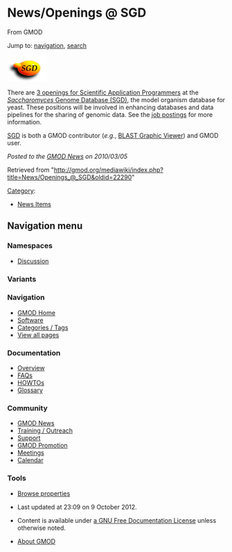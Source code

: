 <div id="mw-page-base" class="noprint">

</div>

<div id="mw-head-base" class="noprint">

</div>

<div id="content" class="mw-body" role="main">

<span id="top"></span>

<div id="mw-js-message" style="display:none;">

</div>



# <span dir="auto">News/Openings @ SGD</span>

<div id="bodyContent">

<div id="siteSub">

From GMOD

</div>

<div id="contentSub">

</div>

<div id="jump-to-nav" class="mw-jump">

Jump to: [navigation](#mw-navigation), [search](#p-search)

</div>

<div id="mw-content-text" class="mw-content-ltr" lang="en" dir="ltr">

<div class="floatright">

<a
href="http://recruit.trovix.com/jobhostmaster/jobhost/ListJobPosts.do?action=search&amp;searchSectionActive=false&amp;accountId=de85ad313f8598db1c42b567a3df24a00497ba22&amp;searchCategory=1424&amp;searchStatus=226&amp;searchKeywords=Scientific+Application+Programmer"
rel="nofollow" title="Scientific Application Programmers at SGD"><img
src="https://raw.githubusercontent.com/GMOD/gmod.github.io/main/mediawiki/images/8/8f/SGD-t.gif" width="91" height="60"
alt="Scientific Application Programmers at SGD" /></a>

</div>

There are <a
href="http://recruit.trovix.com/jobhostmaster/jobhost/ListJobPosts.do?action=search&amp;searchSectionActive=false&amp;accountId=de85ad313f8598db1c42b567a3df24a00497ba22&amp;searchCategory=1424&amp;searchStatus=226&amp;searchKeywords=Scientific+Application+Programmer"
class="external text" rel="nofollow">3 openings for Scientific
Application Programmers</a> at the
<a href="http://yeastgenome.org" class="external text"
rel="nofollow"><em>Saccharomyces</em> Genome Database (SGD)</a>, the
model organism database for yeast. These positions will be involved in
enhancing databases and data pipelines for the sharing of genomic data.
See the <a
href="http://recruit.trovix.com/jobhostmaster/jobhost/ListJobPosts.do?action=search&amp;searchSectionActive=false&amp;accountId=de85ad313f8598db1c42b567a3df24a00497ba22&amp;searchCategory=1424&amp;searchStatus=226&amp;searchKeywords=Scientific+Application+Programmer"
class="external text" rel="nofollow">job postings</a> for more
information.

[SGD](../Category%3ASGD "Category%3ASGD") is both a GMOD contributor
(*e.g.*, [BLAST Graphic
Viewer](../BLAST_Graphic_Viewer.1 "BLAST Graphic Viewer")) and GMOD
user.

  

<div class="newsfooter">

*Posted to the [GMOD News](../GMOD_News "GMOD News") on 2010/03/05*

</div>

</div>

<div class="printfooter">

Retrieved from
"<http://gmod.org/mediawiki/index.php?title=News/Openings_@_SGD&oldid=22290>"

</div>

<div id="catlinks" class="catlinks">

<div id="mw-normal-catlinks" class="mw-normal-catlinks">

[Category](../Special%3ACategories "Special%3ACategories"):

- [News Items](../Category%3ANews_Items "Category%3ANews Items")

</div>

</div>

<div class="visualClear">

</div>

</div>

</div>

<div id="mw-navigation">

## Navigation menu

<div id="mw-head">



<div id="left-navigation">

<div id="p-namespaces" class="vectorTabs" role="navigation"
aria-labelledby="p-namespaces-label">

### Namespaces


- <span id="ca-talk"><a
  href="http://gmod.org/mediawiki/index.php?title=Talk:News/Openings_@_SGD&amp;action=edit&amp;redlink=1"
  accesskey="t"
  title="Discussion about the content page [t]">Discussion</a></span>

</div>

<div id="p-variants" class="vectorMenu emptyPortlet" role="navigation"
aria-labelledby="p-variants-label">

### 

### Variants[](#)

<div class="menu">

</div>

</div>

</div>





</div>

</div>

</div>

<div id="mw-panel">

<div id="p-logo" role="banner">

<a href="../Main_Page"
style="background-image: url(../../images/GMOD-cogs.png);"
title="Visit the main page"></a>

</div>

<div id="p-Navigation" class="portal" role="navigation"
aria-labelledby="p-Navigation-label">

### Navigation

<div class="body">

- <span id="n-GMOD-Home">[GMOD Home](../Main_Page)</span>
- <span id="n-Software">[Software](../GMOD_Components)</span>
- <span id="n-Categories-.2F-Tags">[Categories /
  Tags](../Categories)</span>
- <span id="n-View-all-pages">[View all
  pages](../Special:AllPages)</span>

</div>

</div>

<div id="p-Documentation" class="portal" role="navigation"
aria-labelledby="p-Documentation-label">

### Documentation

<div class="body">

- <span id="n-Overview">[Overview](../Overview)</span>
- <span id="n-FAQs">[FAQs](../Category%3AFAQ)</span>
- <span id="n-HOWTOs">[HOWTOs](../Category%3AHOWTO)</span>
- <span id="n-Glossary">[Glossary](../Glossary)</span>

</div>

</div>

<div id="p-Community" class="portal" role="navigation"
aria-labelledby="p-Community-label">

### Community

<div class="body">

- <span id="n-GMOD-News">[GMOD News](../GMOD_News)</span>
- <span id="n-Training-.2F-Outreach">[Training /
  Outreach](../Training_and_Outreach)</span>
- <span id="n-Support">[Support](../Support)</span>
- <span id="n-GMOD-Promotion">[GMOD Promotion](../GMOD_Promotion)</span>
- <span id="n-Meetings">[Meetings](../Meetings)</span>
- <span id="n-Calendar">[Calendar](../Calendar)</span>

</div>

</div>

<div id="p-tb" class="portal" role="navigation"
aria-labelledby="p-tb-label">

### Tools

<div class="body">


- <span id="t-smwbrowselink"><a href="../Special%3ABrowse/News-2FOpenings_@_SGD"
  rel="smw-browse">Browse properties</a></span>


</div>

</div>

</div>

</div>

<div id="footer" role="contentinfo">

- <span id="footer-info-lastmod">Last updated at 23:09 on 9 October
  2012.</span>
<!-- - <span id="footer-info-viewcount">6,014 page views.</span> -->
- <span id="footer-info-copyright">Content is available under
  <a href="http://www.gnu.org/licenses/fdl-1.3.html" class="external"
  rel="nofollow">a GNU Free Documentation License</a> unless otherwise
  noted.</span>

<!-- -->

- <span id="footer-places-about">[About
  GMOD](../GMOD%3AAbout "GMOD%3AAbout")</span>

<!-- -->






</div>
